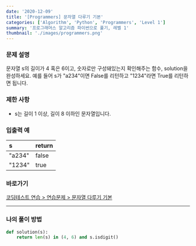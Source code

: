 ```yaml
---
date: '2020-12-09'
title: '[Programmers] 문자열 다루기 기본'
categories: ['Algorithm', 'Python', 'Programmers', 'Level 1']
summary: '프로그래머스 알고리즘 파이썬으로 풀기, 레벨 1'
thumbnail: './images/programmers.png'
---
```


### 문제 설명

문자열 s의 길이가 4 혹은 6이고, 숫자로만 구성돼있는지 확인해주는 함수, solution을 완성하세요. 예를 들어 s가 "a234"이면 False를 리턴하고 "1234"라면 True를 리턴하면 됩니다.

### 제한 사항

- s는 길이 1 이상, 길이 8 이하인 문자열입니다.

### 입출력 예

| s  | return |
| :---- | :--- |
| "a234"| false |
| "1234" |	true |

### 바로가기

[코딩테스트 연습 > 연습문제 > 문자열 다루기 기본](<https://programmers.co.kr/learn/courses/30/lessons/12918?language=python3>)

---

### 나의 풀이 방법

``` python
def solution(s):
    return len(s) in (4, 6) and s.isdigit()
```
